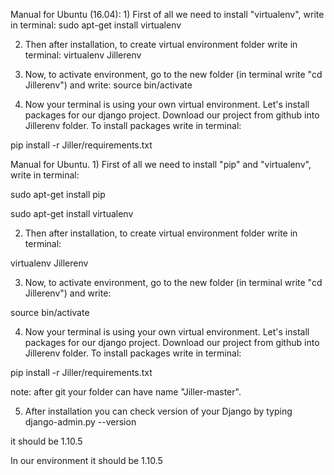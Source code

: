 Manual for Ubuntu (16.04): 1) First of all we need to install "virtualenv", write in terminal: sudo apt-get install virtualenv

2) Then after installation, to create virtual environment folder write in terminal: virtualenv Jillerenv

3) Now, to activate environment, go to the new folder (in terminal write "cd Jillerenv") and write: source bin/activate

4) Now your terminal is using your own virtual environment. Let's install packages for our django project. Download our project from github into Jillerenv folder. To install packages write in terminal:

pip install -r Jiller/requirements.txt

Manual for Ubuntu. 1) First of all we need to install "pip" and "virtualenv", write in terminal:

sudo apt-get install pip

sudo apt-get install virtualenv

2) Then after installation, to create virtual environment folder write in terminal:

virtualenv Jillerenv

3) Now, to activate environment, go to the new folder (in terminal write "cd Jillerenv") and write:

source bin/activate

4) Now your terminal is using your own virtual environment. Let's install packages for our django project. Download our project from github into Jillerenv folder. To install packages write in terminal:

pip install -r Jiller/requirements.txt

note: after git your folder can have name "Jiller-master".

5) After installation you can check version of your Django by typing django-admin.py --version

it should be 1.10.5

In our environment it should be 1.10.5